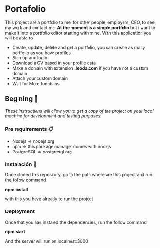 # Portafolio

This project are a portfolio to me, for other people, employers, CEO, to see my work and contact me. **At the moment is a simple portfolio** but i want to make it into a portfolio editor starting with mine. With this application you will be able to

* Create, update, delete and get a portfolio, you can create as many portfolio as you have profiles
* Sign up and login
* Download a CV based in your profile data
* Make a domain with extension **.leoda.com** if you have not a custom domain
* Attach your custom domain
* Wait for More functions

## Begining 🚀

_These instructions will allow you to get a copy of the project on your local machine for development and testing purposes._

### Pre requirements 📋

* Nodejs => nodejs.org
* npm => this package manager comes with nodejs
* PostgreSQL => postgresql.org

### Instalación 🔧

Once cloned this repository, go to the path where are this project and run the follow command

  **npm install**
  
with this you have already to run the project

### Deployment
Once that you has instaled the dependencies, run the follow command

  **npm start**
  
And the server will run on localhost:3000
